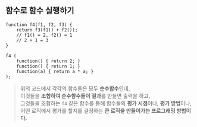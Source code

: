 ## 함수로 함수 실행하기
```
function f4(f1, f2, f3) {
    return f3(f1() + f2());
    // f1() = 2, f2() = 1
    // 2 + 1 = 3
}

f4 (
    function() { return 2; }
    function() { return 1; }
    function(a) { return a * a; }
);
```
> 위의 코드에서 각각의 함수들은 모두 **순수함수**인데,<br /> 이것들을 **조합하여 순수함수들이 결과**를 만들면 출력을 하고,<br /> 그것들을 조합하는 ```f4``` 같은 함수를 통해
함수들의 **평가 시점**이나, **평가 방법**이나,<br /> 어떤 로직에서 평가를 할지를 결정하는 **큰 로직을 만들어가는 프로그래밍 방법이다.**
